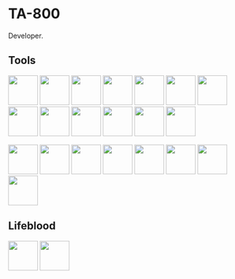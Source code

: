 # TA-800

Developer.

## Tools

<img src="https://cdn.jsdelivr.net/gh/devicons/devicon@latest/icons/c/c-original.svg" width=60 /> <img src="https://cdn.jsdelivr.net/gh/devicons/devicon@latest/icons/csharp/csharp-original.svg" width=60 /> <img src="https://cdn.jsdelivr.net/gh/devicons/devicon@latest/icons/cplusplus/cplusplus-original.svg" width=60 /> <img src="https://cdn.jsdelivr.net/gh/devicons/devicon@latest/icons/css3/css3-original.svg" width=60 /> <img src="https://cdn.jsdelivr.net/gh/devicons/devicon@latest/icons/html5/html5-original.svg" width=60 /> <img src="https://cdn.jsdelivr.net/gh/devicons/devicon@latest/icons/java/java-original.svg" width=60 /> <img src="https://cdn.jsdelivr.net/gh/devicons/devicon@latest/icons/javascript/javascript-original.svg" width=60 /> <img src="https://cdn.jsdelivr.net/gh/devicons/devicon@latest/icons/typescript/typescript-original.svg" width=60 /> <img src="https://cdn.jsdelivr.net/gh/devicons/devicon@latest/icons/python/python-original.svg" width=60 /> <img src="https://cdn.jsdelivr.net/gh/devicons/devicon@latest/icons/react/react-original.svg" width=60 /> <img src="https://cdn.jsdelivr.net/gh/devicons/devicon@latest/icons/rstudio/rstudio-original.svg" width=60 /> <img src="https://cdn.jsdelivr.net/gh/devicons/devicon@latest/icons/postgresql/postgresql-original.svg" width=60 /> <img src="https://cdn.jsdelivr.net/gh/devicons/devicon@latest/icons/visualbasic/visualbasic-original.svg" width=60 />

<img src="https://cdn.jsdelivr.net/gh/devicons/devicon@latest/icons/bash/bash-original.svg" width=60 /> <img src="https://cdn.jsdelivr.net/gh/devicons/devicon@latest/icons/eclipse/eclipse-original.svg" width=60 /> <img src="https://cdn.jsdelivr.net/gh/devicons/devicon@latest/icons/figma/figma-original.svg" width=60 /> <img src="https://cdn.jsdelivr.net/gh/devicons/devicon@latest/icons/git/git-original.svg" width=60 /> <img src="https://cdn.jsdelivr.net/gh/devicons/devicon@latest/icons/linux/linux-original.svg" width=60 /> <img src="https://cdn.jsdelivr.net/gh/devicons/devicon@latest/icons/vscode/vscode-original.svg" width=60 /> <img src="https://cdn.jsdelivr.net/gh/devicons/devicon@latest/icons/visualstudio/visualstudio-original.svg" width=60 /> <img src="https://cdn.jsdelivr.net/gh/devicons/devicon@latest/icons/windows8/windows8-original.svg" width=60 />

## Lifeblood

<img src="https://cdn.jsdelivr.net/gh/devicons/devicon@latest/icons/neovim/neovim-original.svg" width=60 /> <img src="https://cdn.jsdelivr.net/gh/devicons/devicon@latest/icons/vim/vim-original.svg" width=60 />


